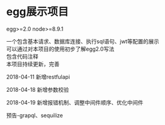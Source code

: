 # egg展示项目


egg>=2.0
node>=8.9.1


一个包含基本请求、数据库连接、执行sql语句、jwt等配置的展示  
可以通过对本项目的使用初步了解egg2.0写法  
包含代码注释  
本项目持续更新，完善

2018-04-11 新增restfulapi

2018-04-18 新增参数校验

2018-04-19 新增报错机制、调整中间件顺序、优化中间件

预告-grapql、sequilize
